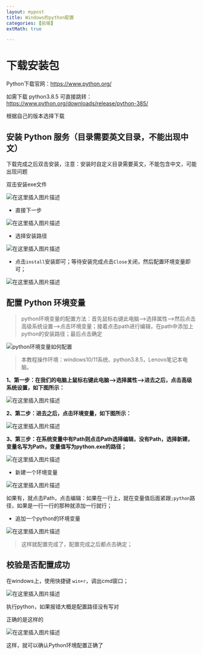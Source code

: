 ```yaml
---
layout: mypost
title: Windows的python配置
categories: [前端]
extMath: true

---
```


# 下载安装包

Python下载官网：https://www.python.org/

如需下载 python3.8.5 可直接跳转：https://www.python.org/downloads/release/python-385/

根据自己的版本选择下载

## 安装 Python 服务（目录需要英文目录，不能出现中文）

下载完成之后双击安装，注意：安装时自定义目录需要英文，不能包含中文，可能出现问题

双击安装exe文件

![在这里插入图片描述](https://bear-iot-c-test.oss-cn-shenzhen.aliyuncs.com/biji/202401091151090.png)

- 直接下一步

![在这里插入图片描述](https://bear-iot-c-test.oss-cn-shenzhen.aliyuncs.com/biji/202401091152278.png)

- 选择安装路径

![在这里插入图片描述](https://bear-iot-c-test.oss-cn-shenzhen.aliyuncs.com/biji/202401091152353.png)

- 点击`install`安装即可；等待安装完成点击`Close`关闭，然后配置环境变量即可；

![在这里插入图片描述](https://bear-iot-c-test.oss-cn-shenzhen.aliyuncs.com/biji/202401091152462.png)

## 配置 Python 环境变量

> python环境变量的配置方法：首先鼠标右键此电脑–>选择属性–>然后点击高级系统设置–>点击环境变量；接着点击path进行编辑，在path中添加上python的安装路径；最后点击确定

![python环境变量如何配置](https://bear-iot-c-test.oss-cn-shenzhen.aliyuncs.com/biji/202401091152499.jpeg)

> 本教程操作环境：windows10/11系统、python3.8.5，Lenovo笔记本电脑。

**1、第一步：在我们的电脑上鼠标右键此电脑–>选择属性–>进去之后，点击高级系统设置，如下图所示：**

![在这里插入图片描述](https://bear-iot-c-test.oss-cn-shenzhen.aliyuncs.com/biji/202401091152538.png)

**2、第二步：进去之后，点击环境变量，如下图所示：**

![在这里插入图片描述](https://bear-iot-c-test.oss-cn-shenzhen.aliyuncs.com/biji/202401091152570.png)

**3、第三步：在系统变量中有Path则点击Path选择编辑，没有Path，选择新建，变量名写为Path，变量值写为python.exe的路径；**

![在这里插入图片描述](https://bear-iot-c-test.oss-cn-shenzhen.aliyuncs.com/biji/202401091152690.png)

- 新建一个环境变量

![在这里插入图片描述](https://bear-iot-c-test.oss-cn-shenzhen.aliyuncs.com/biji/202401091152705.png)

如果有，就点击Path，点击编辑：如果在一行上，就在变量值后面紧跟`;python`路径，如果是一行一行的那种就添加一行就行；

- 追加一个python的环境变量

![在这里插入图片描述](https://bear-iot-c-test.oss-cn-shenzhen.aliyuncs.com/biji/202401091152761.png)

> 这样就配置完成了，配置完成之后都点击确定；

## 校验是否配置成功

在windows上，使用快捷键 `win+r`，调出cmd窗口；

![在这里插入图片描述](https://bear-iot-c-test.oss-cn-shenzhen.aliyuncs.com/biji/202401091152802.png)

执行python，如果报错大概是配置路径没有写对

正确的是这样的

![在这里插入图片描述](https://bear-iot-c-test.oss-cn-shenzhen.aliyuncs.com/biji/202401091152827.png)

这样，就可以确认Python环境配置正确了